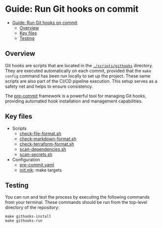 # Guide: Run Git hooks on commit

- [Guide: Run Git hooks on commit](#guide-run-git-hooks-on-commit)
  - [Overview](#overview)
  - [Key files](#key-files)
  - [Testing](#testing)

## Overview

Git hooks are scripts that are located in the [`./scripts/githooks`](../../scripts/githooks) directory. They are executed automatically on each commit, provided that the `make config` command has been run locally to set up the project. These same scripts are also part of the CI/CD pipeline execution. This setup serves as a safety net and helps to ensure consistency.

The [pre-commit](https://pre-commit.com/) framework is a powerful tool for managing Git hooks, providing automated hook installation and management capabilities.

## Key files

- Scripts
  - [check-file-format.sh](../../scripts/githooks/check-file-format.sh)
  - [check-markdown-format.sh](../../scripts/githooks/check-markdown-format.sh)
  - [check-terraform-format.sh](../../scripts/githooks/check-terraform-format.sh)
  - [scan-dependencies.sh](../../scripts/githooks/scan-dependencies.sh)
  - [scan-secrets.sh](../../scripts/githooks/scan-secrets.sh)
- Configuration
  - [pre-commit.yaml](../../scripts/config/pre-commit.yaml)
  - [init.mk](../../scripts/init.mk): make targets

## Testing

You can run and test the process by executing the following commands from your terminal. These commands should be run from the top-level directory of the repository:

```shell
make githooks-install
make githooks-run
```
